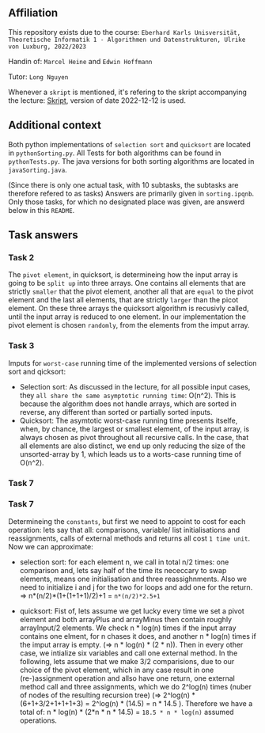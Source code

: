 ## Affiliation
This repository exists due to the course: `Eberhard Karls Unisversität, Theoretische Informatik 1 - Algorithmen und Datenstrukturen, Ulrike von Luxburg, 2022/2023`

Handin of: `Marcel Heine` and `Edwin Hoffmann`

Tutor: `Long Nguyen`

Whenever a `skript` is mentioned, it's refering to the skript accompanying the lecture: [Skript](http://www.tml.cs.uni-tuebingen.de/teaching/2022_algorithmen/downloads_protected/vorlesung_main.pdf), version of date 2022-12-12 is used.

## Additional context

Both python implementations of `selection sort` and `quicksort` are located in `pythonSorting.py`.
All Tests for both algorithms can be found in `pythonTests.py`.
The java versions for both sorting algorithms are located in `javaSorting.java`.

(Since there is only one actual task, with 10 subtasks, the subtasks are therefore refered to as tasks)
Answers are primarily given in `sorting.ipqnb`.
Only those tasks, for which no designated place was given, are answerd below in this `README`.

## Task answers

### Task 2
The `pivot element`, in quicksort, is determineing how the input array is going to be `split up` into three arrays. One contains all elements that are strictly `smaller` that the pivot element, another all that are `equal` to the pivot element and the last all elements, that are strictly `larger` than the picot element. On these three arrays the quicksort algorithm is recusivly called, until the input array is reduced to one element.
In our implementation the pivot element is chosen `randomly`, from the elements from the imput array.

### Task 3
Imputs for `worst-case` running time of the implemented versions of selection sort and qicksort:
- Selection sort: As discussed in the lecture, for all possible input cases, they `all share the same asymptotic running time`: O(n^2). This is because the algorithm does not handle arrays, which are sorted in reverse, any different than sorted or partially sorted inputs.
- Quicksort: The asymtotic worst-case running time presents itselfe, when, by chance, the largest or smallest element, of the input array, is always chosen as pivot throughout all recursive calls. In the case, that all elements are also distinct, we end up only reducing the size of the unsorted-array by 1, which leads us to a worts-case running time of O(n^2).  

### Task 7
### Task 7
Determineing the `constants`, but first we need to appoint to cost for each operation:
lets say that all: comparisons, variable/ list initialisations and reassignments, calls of external methods and returns all cost `1 time unit`.
Now we can approximate:
- selection sort: for each element n, we call in total n/2 times: one comparison and, lets say half of the time its nececcary to swap elements, means one initialisation and three reassighnments. Also we need to initialize i and j for the two for loops and add one for the return. => n*(n/2)*(1+(1+1+1)/2)+1 = `n*(n/2)*2.5+1`

- quicksort: Fist of, lets assume we get lucky every time we set a pivot element and both arrayPlus and arrayMinus then contain roughly arrayInput/2 elements. We check n * log(n) times if the input array contains one elment, for n chases it does, and another n * log(n) times if the imput array is empty. (=> n * log(n) * (2 * n)). Then in every other case, we intialize six variables and call one external method. In the following, lets assume that we make 3/2 comparisions, due to our choice of the pivot element, which in any case result in one (re-)assignment operation and allso have one return, one external method call and three assignments, which we do 2^log(n) times (nuber of nodes of the resulting recursion tree) (=> 2^log(n) * (6+1+3/2+1+1+1+3) = 2^log(n) * (14.5) = n * 14.5 ). Therefore we have a total of: n * log(n) * (2*n * n * 14.5) = `18.5 * n * log(n)` assumed operations.
